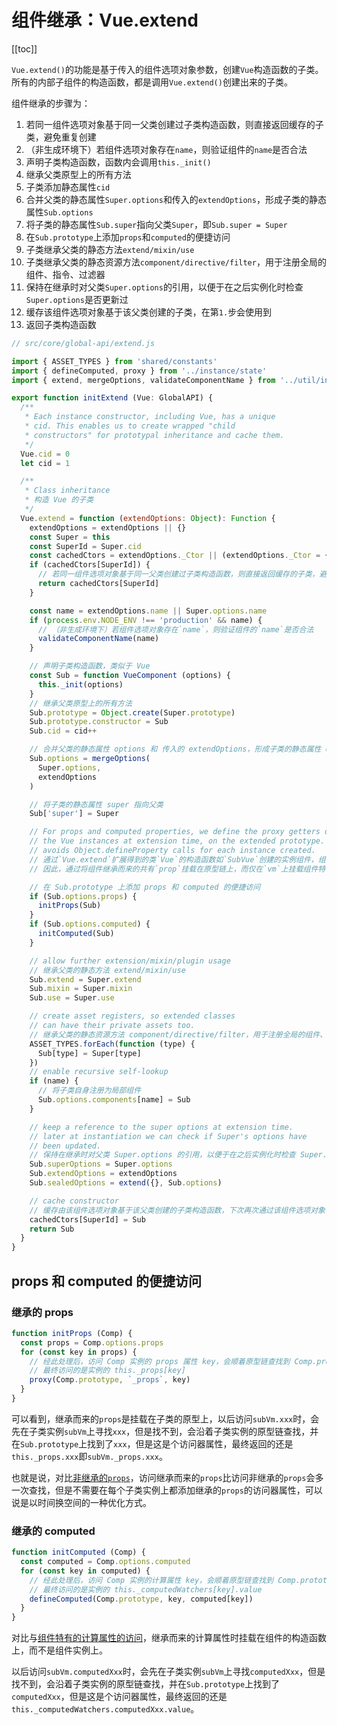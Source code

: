 # 组件继承：Vue.extend

[[toc]]

`Vue.extend()`的功能是基于传入的组件选项对象参数，创建`Vue`构造函数的子类。所有的内部子组件的构造函数，都是调用`Vue.extend()`创建出来的子类。

组件继承的步骤为：

1. 若同一组件选项对象基于同一父类创建过子类构造函数，则直接返回缓存的子类，避免重复创建
2. （非生成环境下）若组件选项对象存在`name`，则验证组件的`name`是否合法
3. 声明子类构造函数，函数内会调用`this._init()`
4. 继承父类原型上的所有方法
5. 子类添加静态属性`cid`
6. 合并父类的静态属性`Super.options`和传入的`extendOptions`，形成子类的静态属性`Sub.options`
7. 将子类的静态属性`Sub.super`指向父类`Super`，即`Sub.super = Super`
8. 在`Sub.prototype`上添加`props`和`computed`的便捷访问
9. 子类继承父类的静态方法`extend/mixin/use`
10. 子类继承父类的静态资源方法`component/directive/filter`，用于注册全局的组件、指令、过滤器
11. 保持在继承时对父类`Super.options`的引用，以便于在之后实例化时检查`Super.options`是否更新过
12. 缓存该组件选项对象基于该父类创建的子类，在第`1.`步会使用到
13. 返回子类构造函数

```js
// src/core/global-api/extend.js

import { ASSET_TYPES } from 'shared/constants'
import { defineComputed, proxy } from '../instance/state'
import { extend, mergeOptions, validateComponentName } from '../util/index'

export function initExtend (Vue: GlobalAPI) {
  /**
   * Each instance constructor, including Vue, has a unique
   * cid. This enables us to create wrapped "child
   * constructors" for prototypal inheritance and cache them.
   */
  Vue.cid = 0
  let cid = 1

  /**
   * Class inheritance
   * 构造 Vue 的子类
   */
  Vue.extend = function (extendOptions: Object): Function {
    extendOptions = extendOptions || {}
    const Super = this
    const SuperId = Super.cid
    const cachedCtors = extendOptions._Ctor || (extendOptions._Ctor = {})
    if (cachedCtors[SuperId]) {
      // 若同一组件选项对象基于同一父类创建过子类构造函数，则直接返回缓存的子类，避免重复创建
      return cachedCtors[SuperId]
    }

    const name = extendOptions.name || Super.options.name
    if (process.env.NODE_ENV !== 'production' && name) {
      // （非生成环境下）若组件选项对象存在`name`，则验证组件的`name`是否合法
      validateComponentName(name)
    }

    // 声明子类构造函数，类似于 Vue
    const Sub = function VueComponent (options) {
      this._init(options)
    }
    // 继承父类原型上的所有方法
    Sub.prototype = Object.create(Super.prototype)
    Sub.prototype.constructor = Sub
    Sub.cid = cid++

    // 合并父类的静态属性 options 和 传入的 extendOptions，形成子类的静态属性 options
    Sub.options = mergeOptions(
      Super.options,
      extendOptions
    )

    // 将子类的静态属性 super 指向父类
    Sub['super'] = Super

    // For props and computed properties, we define the proxy getters on
    // the Vue instances at extension time, on the extended prototype. This
    // avoids Object.defineProperty calls for each instance created.
    // 通过`Vue.extend`扩展得到的类`Vue`的构造函数如`SubVue`创建的实例组件，组件对所有继承而来的共有的`prop`的访问将挂载在`SubVue.prototype`上，而`SubVue.prototype`定义的访问器属性最终拿到的是实例的`this._props[key]`。
    // 因此，通过将组件继承而来的共有`prop`挂载在原型链上，而仅在`vm`上挂载组件特有的`prop`。如此这般设计，确实优化了对共有`prop`的访问性能。

    // 在 Sub.prototype 上添加 props 和 computed 的便捷访问
    if (Sub.options.props) {
      initProps(Sub)
    }
    if (Sub.options.computed) {
      initComputed(Sub)
    }

    // allow further extension/mixin/plugin usage
    // 继承父类的静态方法 extend/mixin/use
    Sub.extend = Super.extend
    Sub.mixin = Super.mixin
    Sub.use = Super.use

    // create asset registers, so extended classes
    // can have their private assets too.
    // 继承父类的静态资源方法 component/directive/filter，用于注册全局的组件、指令、过滤器
    ASSET_TYPES.forEach(function (type) {
      Sub[type] = Super[type]
    })
    // enable recursive self-lookup
    if (name) {
      // 将子类自身注册为局部组件
      Sub.options.components[name] = Sub
    }

    // keep a reference to the super options at extension time.
    // later at instantiation we can check if Super's options have
    // been updated.
    // 保持在继承时对父类 Super.options 的引用，以便于在之后实例化时检查 Super.options 是否更新过
    Sub.superOptions = Super.options
    Sub.extendOptions = extendOptions
    Sub.sealedOptions = extend({}, Sub.options)

    // cache constructor
    // 缓存由该组件选项对象基于该父类创建的子类构造函数，下次再次通过该组件选项对象创建基于该父类的子类构造函数时，将直接返回缓存的子类构造函数，不会重复创建子类构造函数
    cachedCtors[SuperId] = Sub
    return Sub
  }
}
```

## props 和 computed 的便捷访问

### 继承的 props

```js
function initProps (Comp) {
  const props = Comp.options.props
  for (const key in props) {
    // 经此处理后，访问 Comp 实例的 props 属性 key，会顺着原型链查找到 Comp.prototype，
    // 最终访问的是实例的 this._props[key]
    proxy(Comp.prototype, `_props`, key)
  }
}
```

可以看到，继承而来的`props`是挂载在子类的原型上，以后访问`subVm.xxx`时，会先在子类实例`subVm`上寻找`xxx`，但是找不到，会沿着子类实例的原型链查找，并在`Sub.prototype`上找到了`xxx`，但是这是个访问器属性，最终返回的还是`this._props.xxx`即`subVm._props.xxx`。

也就是说，对比[非继承的`props`](/vue/source-study/instance/state/props.html#prop-挂载到-vm-上便捷访问)，访问继承而来的`props`比访问非继承的`props`会多一次查找，但是不需要在每个子类实例上都添加继承的`props`的访问器属性，可以说是以时间换空间的一种优化方式。

### 继承的 computed

```js
function initComputed (Comp) {
  const computed = Comp.options.computed
  for (const key in computed) {
    // 经此处理后，访问 Comp 实例的计算属性 key，会顺着原型链查找到 Comp.prototype，
    // 最终访问的是实例的 this._computedWatchers[key].value
    defineComputed(Comp.prototype, key, computed[key])
  }
}
```

对比与[组件特有的计算属性的访问](/vue/source-study/instance/state/computed.html#访问计算属性)，继承而来的计算属性时挂载在组件的构造函数上，而不是组件实例上。

以后访问`subVm.computedXxx`时，会先在子类实例`subVm`上寻找`computedXxx`，但是找不到，会沿着子类实例的原型链查找，并在`Sub.prototype`上找到了`computedXxx`，但是这是个访问器属性，最终返回的还是`this._computedWatchers.computedXxx.value`。
